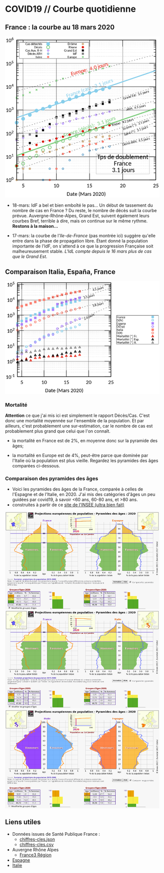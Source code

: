 # COVID19 // Courbe quotidienne

## France : la courbe au 18 mars 2020

![](./covid19.png)

* 18-mars: IdF a bel et bien emboîté le pas... Un début de tassement du nombre de cas en France ? Du reste, le nombre de décès suit la courbe prévue. Auvergne-Rhône-Alpes, Grand Est, suivent également leurs courbes Bref, terrible à dire, mais on continue sur le même rythme. **Restons à la maison...**

* 17-mars: la courbe de l'*Ile-de-France* (pas montrée ici) suggère qu'elle
  entre dans la phase de propagation libre. Étant donné la population
  importante de l'IdF, on s'attend à ce que la progression Française
  soit malheureusement stable. _L'IdL compte depuis le 16 mars plus de
  cas que le Grand Est_.

<!---

![alt text](./covid19.png?raw=true "Évolution temporelle")
<img src="./covid19.png" width="256" height="256" title="Github Logo">
<img src="./covid19.png" width="50%" title="Github Logo">

--->

## Comparaison Italia, España, France
![alt text](./covid19-pays.png?raw=true "Comparaison entre IT/FR/ESP")

### Mortalité

**Attention** ce que j'ai mis ici est simplement le rapport Décès/Cas. C'est donc une mortalité moyennée sur l'ensemble de la population. Et par ailleurs, c'est probablement une sur-estimation, car le nombre de cas est probablement plus grand que celui que l'on connaît.

* la mortalité en France est de 2%, en moyenne donc sur la pyramide des âges;

* la mortalité en Europe est de 4%, peut-être parce que dominée par
  l'Italie où la population est plus vieille. Regardez les pyramides des âges comparées ci-dessous.

### Comparaison des pyramides des âges
- Voici les pyramides des âges de la France, comparée à celles de l'Espagne et de l'Italie, en 2020. J'ai mis des catégories d'âges un peu guidées par covid19, à savoir <60 ans, 60-80 ans, et >80 ans.
- construites à partir de ce [site de l'INSEE (ultra bien fait)](https://www.insee.fr/fr/statistiques/2418102)

![alt text](./covid19_pyramides_FR_ESP_2020.png?raw=true "France - Espagne 2020")
![alt text](./covid19_pyramides_FR_IT_2020.png?raw=true "France - Italie 2020")
![alt text](./covid19_pyramides_IT_ESP_2020.png?raw=true "Italie - Espagne 2020")

## Liens utiles

* Données issues de Santé Publique France :
  * [chiffres-cles.json](https://github.com/opencovid19-fr/data/raw/master/dist/chiffres-cles.json)
  * [chiffres-cles.csv](https://github.com/opencovid19-fr/data/raw/master/dist/chiffres-cles.csv)
* Auvergne Rhône Alpes
  * [France3 Région](https://france3-regions.francetvinfo.fr/auvergne-rhone-alpes/carte-coronavirus-covid-19-se-trouvent-858-cas-confirmes-auvergne-rhone-alpes-1796941.html)
* [Espagne](https://covid19.isciii.es)
* [Italie](http://www.salute.gov.it/portale/news/p3_2_1_1_1.jsp?lingua=italiano&menu=notizie&p=dalministero&id=4255)



<!---[logo]: https://github.com/adam-p/markdown-here/raw/master/src/common/images/icon48.png "Logo Title Text 2"
[./covid19.png]--->
